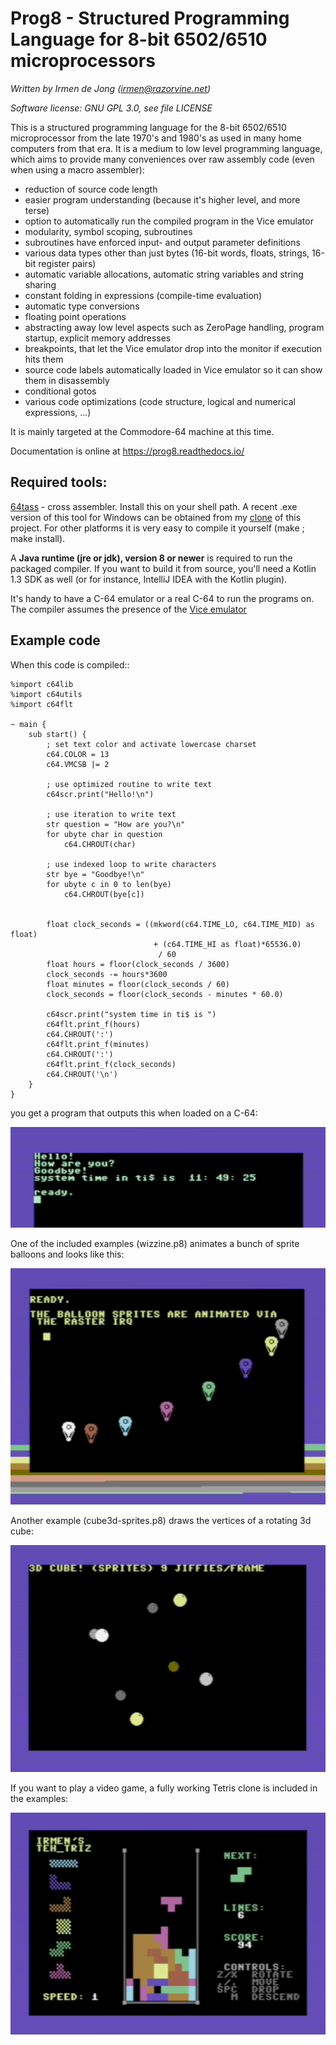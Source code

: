Prog8 - Structured Programming Language for 8-bit 6502/6510 microprocessors
===========================================================================

*Written by Irmen de Jong (irmen@razorvine.net)*

*Software license: GNU GPL 3.0, see file LICENSE*


This is a structured programming language for the 8-bit 6502/6510 microprocessor from the late 1970's and 1980's
as used in many home computers from that era. It is a medium to low level programming language,
which aims to provide many conveniences over raw assembly code (even when using a macro assembler):

- reduction of source code length
- easier program understanding (because it's higher level, and more terse)
- option to automatically run the compiled program in the Vice emulator  
- modularity, symbol scoping, subroutines
- subroutines have enforced input- and output parameter definitions
- various data types other than just bytes (16-bit words, floats, strings, 16-bit register pairs)
- automatic variable allocations, automatic string variables and string sharing
- constant folding in expressions (compile-time evaluation)
- automatic type conversions
- floating point operations
- abstracting away low level aspects such as ZeroPage handling, program startup, explicit memory addresses
- breakpoints, that let the Vice emulator drop into the monitor if execution hits them
- source code labels automatically loaded in Vice emulator so it can show them in disassembly
- conditional gotos
- various code optimizations (code structure, logical and numerical expressions, ...) 


It is mainly targeted at the Commodore-64 machine at this time.

Documentation is online at https://prog8.readthedocs.io/


Required tools:
---------------

[64tass](https://sourceforge.net/projects/tass64/) - cross assembler. Install this on your shell path.
A recent .exe version of this tool for Windows can be obtained from my [clone](https://github.com/irmen/64tass/releases) of this project.
For other platforms it is very easy to compile it yourself (make ; make install).

A **Java runtime (jre or jdk), version 8 or newer**  is required to run the packaged compiler.
If you want to build it from source, you'll need a Kotlin 1.3 SDK as well (or for instance,
IntelliJ IDEA with the Kotlin plugin).

It's handy to have a C-64 emulator or a real C-64 to run the programs on. The compiler assumes the presence
of the [Vice emulator](http://vice-emu.sourceforge.net/)


Example code
------------

When this code is compiled::

    %import c64lib
    %import c64utils
    %import c64flt

    ~ main {
        sub start() {
            ; set text color and activate lowercase charset
            c64.COLOR = 13
            c64.VMCSB |= 2

            ; use optimized routine to write text
            c64scr.print("Hello!\n")

            ; use iteration to write text
            str question = "How are you?\n"
            for ubyte char in question
                c64.CHROUT(char)

            ; use indexed loop to write characters
            str bye = "Goodbye!\n"
            for ubyte c in 0 to len(bye)
                c64.CHROUT(bye[c])


            float clock_seconds = ((mkword(c64.TIME_LO, c64.TIME_MID) as float)
                                    + (c64.TIME_HI as float)*65536.0)
                                     / 60
            float hours = floor(clock_seconds / 3600)
            clock_seconds -= hours*3600
            float minutes = floor(clock_seconds / 60)
            clock_seconds = floor(clock_seconds - minutes * 60.0)

            c64scr.print("system time in ti$ is ")
            c64flt.print_f(hours)
            c64.CHROUT(':')
            c64flt.print_f(minutes)
            c64.CHROUT(':')
            c64flt.print_f(clock_seconds)
            c64.CHROUT('\n')
        }
    }



you get a program that outputs this when loaded on a C-64:

![c64 screen](docs/source/_static/hello_screen.png)


One of the included examples (wizzine.p8) animates a bunch of sprite balloons and looks like this:

![wizzine screen](docs/source/_static/wizzine.png)

Another example (cube3d-sprites.p8) draws the vertices of a rotating 3d cube:

![cube3d screen](docs/source/_static/cube3d.png)

If you want to play a video game, a fully working Tetris clone is included in the examples:

![tehtriz_screen](docs/source/_static/tehtriz.png)
